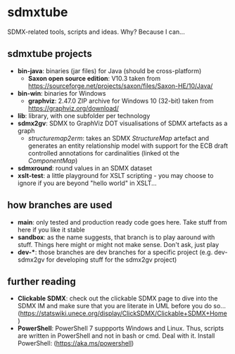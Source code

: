 # sdmxtube
SDMX-related tools, scripts and ideas. Why? Because I can...

## sdmxtube projects
* **bin-java**: binaries (jar files) for Java (should be cross-platform)
  * **Saxon open source edition**: V10.3 taken from https://sourceforge.net/projects/saxon/files/Saxon-HE/10/Java/
* **bin-win**: binaries for Windows
  * **graphviz**: 2.47.0 ZIP archive for Windows 10 (32-bit) taken from https://graphviz.org/download/
* **lib**: library, with one subfolder per technology
* **sdmx2gv**: SDMX to GraphViz DOT visualisations of SDMX artefacts as a graph
  * _structuremap2erm_: takes an SDMX _StructureMap_ artefact and generates an entity relationship model with support for the ECB draft controlled annotations for cardinalities (linked ot the _ComponentMap_) 
* **sdmxround**: round values in an SDMX dataset
* **xslt-test**: a little playground for XSLT scripting - you may choose to ignore if you are beyond "hello world" in XSLT...

## how branches are used
* **main**: only tested and production ready code goes here. Take stuff from here if you like it stable
* **sandbox**: as the name suggests, that branch is to play aaround with stuff. Things here might or might not make sense. Don't ask, just play
* **dev-\***: those branches are dev branches for a specific project (e.g. dev-sdmx2gv for developing stuff for the sdmx2gv project)

## further reading
* **Clickable SDMX**: check out the clickable SDMX page to dive into the SDMX IM and make sure that you are literate in UML before you do so... (https://statswiki.unece.org/display/ClickSDMX/Clickable+SDMX+Home)
* **PowerShell**: PowerShell 7 suppports Windows and Linux. Thus, scripts are written in PowerShell and not in bash or cmd. Deal with it. Install PowerShell: (https://aka.ms/powershell) 
